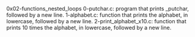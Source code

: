 0x02-functions_nested_loops
0-putchar.c: program that prints _putchar, followed by a new line.
1-alphabet.c: function that prints the alphabet, in lowercase, followed by a new line.
2-print_alphabet_x10.c:  function that prints 10 times the alphabet, in lowercase, followed by a new line.
